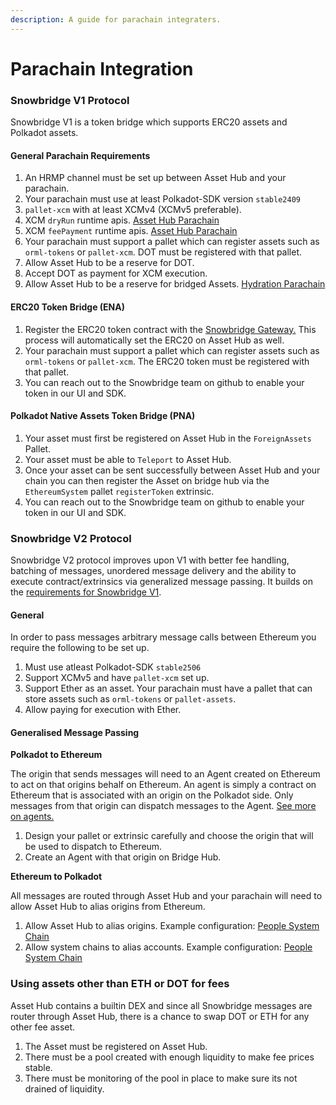 ```yaml
---
description: A guide for parachain integraters.
---
```


# Parachain Integration

### Snowbridge V1 Protocol

Snowbridge V1 is a token bridge which supports ERC20 assets and Polkadot assets.

#### General Parachain Requirements

1. An HRMP channel must be set up between Asset Hub and your parachain.
2. Your parachain must use at least Polkadot-SDK version `stable2409`
3. `pallet-xcm` with at least XCMv4 (XCMv5 preferable).
4. XCM `dryRun` runtime apis. [Asset Hub Parachain](https://github.com/polkadot-fellows/runtimes/blob/d6c5bd34c51ba7f670278f19d19e53e6db5a6b48/system-parachains/asset-hubs/asset-hub-polkadot/src/lib.rs#L1769)
5. XCM `feePayment` runtime apis. [Asset Hub Parachain](https://github.com/polkadot-fellows/runtimes/blob/d6c5bd34c51ba7f670278f19d19e53e6db5a6b48/system-parachains/asset-hubs/asset-hub-polkadot/src/lib.rs#L1741)
6. Your parachain must support a pallet which can register assets such as `orml-tokens` or `pallet-xcm`. DOT must be registered with that pallet.
7. Allow Asset Hub to be a reserve for DOT.
8. Accept DOT as payment for XCM execution.
9. Allow Asset Hub to be a reserve for bridged Assets. [Hydration Parachain](https://github.com/galacticcouncil/hydration-node/pull/784)

#### ERC20 Token Bridge  (ENA)&#x20;

1. Register the ERC20 token contract with the [Snowbridge Gateway.](../rococo-testnet/rococo-sepolia-token-transfers.md#registering-tokens) This process will automatically set the ERC20 on Asset Hub as well.
2. Your parachain must support a pallet which can register assets such as `orml-tokens` or `pallet-xcm`. The ERC20 token must be registered with that pallet.
3. You can reach out to the Snowbridge team on github to enable your token in our UI and SDK.

#### Polkadot Native Assets Token Bridge  (PNA)&#x20;

1. Your asset must first be registered on Asset Hub in the `ForeignAssets` Pallet.
2. Your asset must be able to `Teleport` to Asset Hub.
3. Once your asset can be sent successfully between Asset Hub and your chain you can then register the Asset on bridge hub via the `EthereumSystem` pallet `registerToken` extrinsic.
4. You can reach out to the Snowbridge team on github to enable your token in our UI and SDK.

### Snowbridge V2 Protocol

Snowbridge V2 protocol improves upon V1 with better fee handling, batching of messages, unordered message delivery and the ability to execute contract/extrinsics via generalized message passing. It builds on the [requirements for Snowbridge V1](parachain-integration.md#general-parachain-requirements).

#### General

In order to pass messages arbitrary message calls between Ethereum you require the following to be set up.

1. Must use atleast Polkadot-SDK `stable2506`
2. Support XCMv5 and have `pallet-xcm` set up.
3. Support Ether as an asset. Your parachain must have a pallet that can store assets such as `orml-tokens` or `pallet-assets`.
4. Allow paying for execution with Ether.

#### Generalised Message Passing

**Polkadot to Ethereum**

The origin that sends messages will need to an Agent created on Ethereum to act on that origins behalf on Ethereum. An agent is simply a contract on Ethereum that is associated with an origin on the Polkadot side. Only messages from that origin can dispatch messages to the Agent. [See more on agents.](../architecture/components.md#agent)

1. Design your pallet or extrinsic carefully and choose the origin that will be used to dispatch to Ethereum.
2. Create an Agent with that origin on Bridge Hub.

**Ethereum to Polkadot**

All messages are routed through Asset Hub and your parachain will need to allow Asset Hub to alias origins from Ethereum.

1. Allow Asset Hub to alias origins. Example configuration: [People System Chain](https://github.com/polkadot-fellows/runtimes/blob/93d62ed/system-parachains/people/people-polkadot/src/xcm_config.rs#L230)
2. Allow system chains to alias accounts. Example configuration: [People System Chain](https://github.com/polkadot-fellows/runtimes/blob/93d62ed/system-parachains/people/people-polkadot/src/xcm_config.rs#L229)

### Using assets other than ETH or DOT for fees

Asset Hub contains a builtin DEX and since all Snowbridge messages are router through Asset Hub, there is a chance to swap DOT or ETH for any other fee asset.

1. The Asset must be registered on Asset Hub.
2. There must be a pool created with enough liquidity to make fee prices stable.
3. There must be monitoring of the pool in place to make sure its not drained of liquidity.
